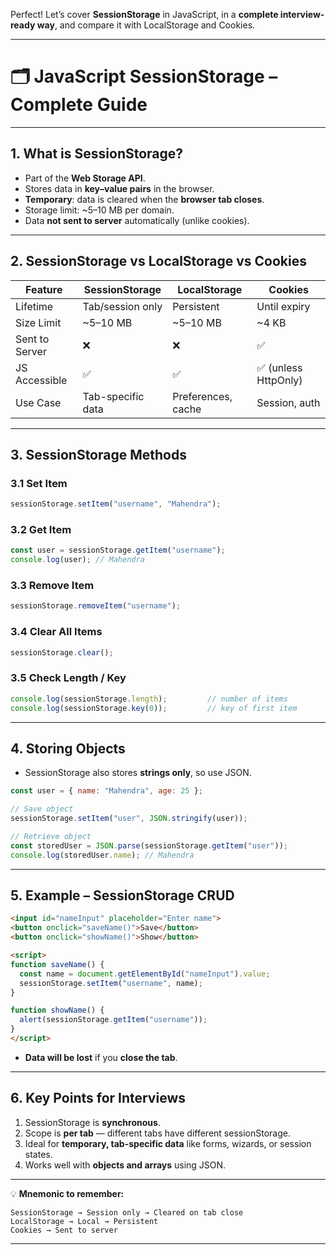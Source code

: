 Perfect! Let’s cover **SessionStorage** in JavaScript, in a **complete interview-ready way**, and compare it with LocalStorage and Cookies.

---

# 🗂 **JavaScript SessionStorage – Complete Guide**

---

## **1. What is SessionStorage?**

* Part of the **Web Storage API**.
* Stores data in **key–value pairs** in the browser.
* **Temporary**: data is cleared when the **browser tab closes**.
* Storage limit: \~5–10 MB per domain.
* Data **not sent to server** automatically (unlike cookies).

---

## **2. SessionStorage vs LocalStorage vs Cookies**

| Feature        | SessionStorage    | LocalStorage       | Cookies             |
| -------------- | ----------------- | ------------------ | ------------------- |
| Lifetime       | Tab/session only  | Persistent         | Until expiry        |
| Size Limit     | \~5–10 MB         | \~5–10 MB          | \~4 KB              |
| Sent to Server | ❌                 | ❌                  | ✅                   |
| JS Accessible  | ✅                 | ✅                  | ✅ (unless HttpOnly) |
| Use Case       | Tab-specific data | Preferences, cache | Session, auth       |

---

## **3. SessionStorage Methods**

### 3.1 **Set Item**

```js
sessionStorage.setItem("username", "Mahendra");
```

### 3.2 **Get Item**

```js
const user = sessionStorage.getItem("username");
console.log(user); // Mahendra
```

### 3.3 **Remove Item**

```js
sessionStorage.removeItem("username");
```

### 3.4 **Clear All Items**

```js
sessionStorage.clear();
```

### 3.5 **Check Length / Key**

```js
console.log(sessionStorage.length);         // number of items
console.log(sessionStorage.key(0));         // key of first item
```

---

## **4. Storing Objects**

* SessionStorage also stores **strings only**, so use JSON.

```js
const user = { name: "Mahendra", age: 25 };

// Save object
sessionStorage.setItem("user", JSON.stringify(user));

// Retrieve object
const storedUser = JSON.parse(sessionStorage.getItem("user"));
console.log(storedUser.name); // Mahendra
```

---

## **5. Example – SessionStorage CRUD**

```html
<input id="nameInput" placeholder="Enter name">
<button onclick="saveName()">Save</button>
<button onclick="showName()">Show</button>

<script>
function saveName() {
  const name = document.getElementById("nameInput").value;
  sessionStorage.setItem("username", name);
}

function showName() {
  alert(sessionStorage.getItem("username"));
}
</script>
```

* **Data will be lost** if you **close the tab**.

---

## **6. Key Points for Interviews**

1. SessionStorage is **synchronous**.
2. Scope is **per tab** — different tabs have different sessionStorage.
3. Ideal for **temporary, tab-specific data** like forms, wizards, or session states.
4. Works well with **objects and arrays** using JSON.

---

💡 **Mnemonic to remember:**

```
SessionStorage → Session only → Cleared on tab close
LocalStorage → Local → Persistent
Cookies → Sent to server
```

---
